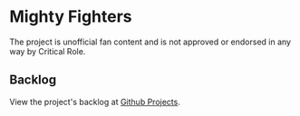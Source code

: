 # Mighty Fighters

The project is unofficial fan content and is not approved or endorsed in any way by Critical Role.

## Backlog
View the project's backlog at [Github Projects](https://github.com/users/kkstrk/projects/7/views/1).
